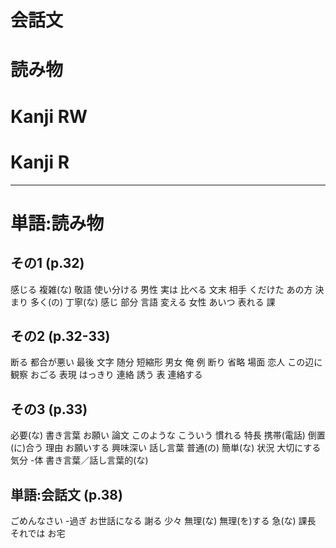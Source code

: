 
# 会話文
# 読み物

# Kanji RW

# Kanji R

---
# 単語:読み物
## その1 (p.32)
感じる
複雑(な)
敬語
使い分ける
男性
実は
比べる
文末
相手
くだけた
あの方
決まり
多く(の)
丁寧(な)
感じ
部分
言語
変える
女性
あいつ
表れる
課

## その2 (p.32-33)
断る
都合が悪い
最後
文字
随分
短縮形
男女
俺
例
断り
省略
場面
恋人
この辺に
観察
おごる
表現
はっきり
連絡
誘う
表
連絡する
## その3 (p.33)
必要(な)
書き言葉
お願い
論文
このような
こういう
慣れる
特長
携帯(電話)
倒置
(に)合う
理由
お願いする
興味深い
話し言葉
普通(の)
簡単(な)
状況
大切にする
気分
-体
書き言葉／話し言葉的(な)

## 単語:会話文 (p.38)
ごめんなさい
-過ぎ
お世話になる
謝る
少々
無理(な)
無理(を)する
急(な)
課長
それでは
お宅
